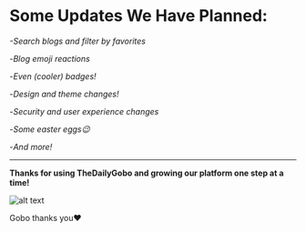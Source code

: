 # Some Updates We Have Planned: 

*-Search blogs and filter by favorites*

-*Blog emoji reactions*

-*Even (cooler) badges!*

-*Design and theme changes!*

-*Security and user experience changes*

-*Some easter eggs😉*

-*And more!*

-----
**Thanks for using TheDailyGobo and growing our platform one step at a time!**

![alt text](https://uploads.scratch.mit.edu/users/avatars/1/1655.png) 

Gobo thanks you❤️
